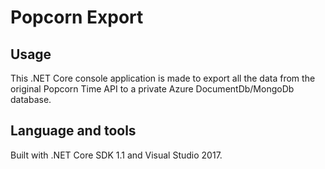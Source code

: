 # Popcorn Export

## Usage

This .NET Core console application is made to export all the data from the original Popcorn Time API to a private Azure DocumentDb/MongoDb database.

## Language and tools

Built with .NET Core SDK 1.1 and Visual Studio 2017.
